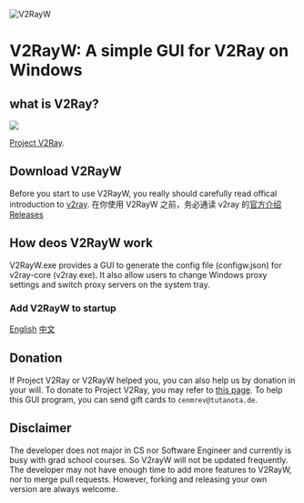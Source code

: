 ![V2RayW](https://raw.githubusercontent.com/Cenmrev/V2RayW/master/V2RayW/Resources/vw256.ico)

# V2RayW: A simple GUI for V2Ray on Windows

## what is V2Ray?

![](https://raw.githubusercontent.com/v2ray/manual/master/resources/favicon-152.png)

[Project V2Ray](https://www.v2ray.com).

## Download V2RayW

Before you start to use V2RayW, you really should carefully read offical introduction to [v2ray](https://www.v2ray.com).
在你使用 V2RayW 之前，务必通读 v2ray 的[官方介绍](https://www.v2ray.com)
[Releases](https://github.com/Cenmrev/V2RayW/releases)

## How deos V2RayW work

V2RayW.exe provides a GUI to generate the config file (configw.json) for v2ray-core (v2ray.exe). It also allow users to change Windows proxy settings and switch proxy servers on the system tray.

### Add V2RayW to startup

[English](http://tunecomp.net/add-app-to-startup/)
[中文](http://jingyan.baidu.com/article/90895e0ff3a41f64ec6b0bc3.html)

## Donation

If Project V2Ray or V2RayW helped you, you can also help us by donation in your will. To donate to Project V2Ray, you may refer to [this page](https://www.v2ray.com/chapter_00/02_donate.html). To help this GUI program, you can send gift cards to `cenmrev@tutanota.de`.

## Disclaimer

The developer does not major in CS nor Software Engineer and currently is busy with grad school courses. So V2rayW will not be updated frequently. The developer may not have enough time to add more features to V2RayW, nor to merge pull requests. However, forking and releasing your own version are always welcome.

